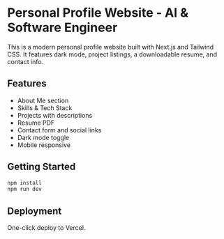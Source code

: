 # Personal Profile Website - AI & Software Engineer

This is a modern personal profile website built with Next.js and Tailwind CSS. It features dark mode, project listings, a downloadable resume, and contact info.

## Features

- About Me section
- Skills & Tech Stack
- Projects with descriptions
- Resume PDF
- Contact form and social links
- Dark mode toggle
- Mobile responsive

## Getting Started

```bash
npm install
npm run dev
```

## Deployment

One-click deploy to Vercel.

